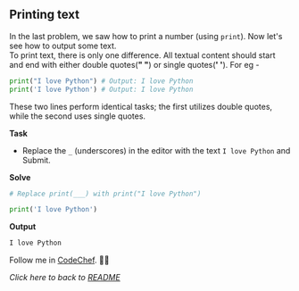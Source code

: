 ## Printing text

In the last problem, we saw how to print a number (using `print`).
Now let's see how to output some text.  
To print text, there is only one difference. All textual content should start and end with either double quotes(**" "**) or single quotes(**' '**).
For eg -

```python
print("I love Python") # Output: I love Python
print('I love Python') # Output: I love Python
```

These two lines perform identical tasks; the first utilizes double quotes, while the second uses single quotes.

**Task**

- Replace the `_` (underscores) in the editor with the text `I love Python` and Submit.

**Solve**

```python
# Replace print(___) with print("I love Python")

print('I love Python')
```

**Output**
```python
I love Python
```

Follow me in [CodeChef](https://www.codechef.com/users/tower_boat_88). :cook:

_Click here to back to [README](/README.md)_

